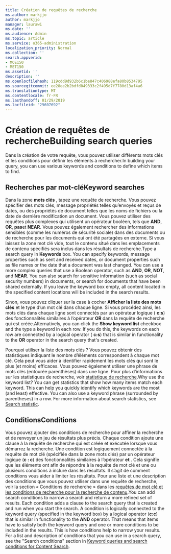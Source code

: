 ```yaml
---
title: Création de requêtes de recherche
ms.author: markjjo
author: markjjo
manager: laurawi
ms.date: ''
ms.audience: Admin
ms.topic: article
ms.service: o365-administration
localization_priority: Normal
ms.collection: ''
search.appverid:
- MOE150
- MET150
ms.assetid: ''
description: ''
ms.openlocfilehash: 119cdd9d932b6c1be847c406988efa80b8534795
ms.sourcegitcommit: ee28ee2b2bdfd049333c2f495d7f7780d13af4a6
ms.translationtype: MT
ms.contentlocale: fr-FR
ms.lasthandoff: 01/29/2019
ms.locfileid: "29607692"
---
```

# <a name="building-search-queries"></a><span data-ttu-id="1cd9e-102">Création de requêtes de recherche</span><span class="sxs-lookup"><span data-stu-id="1cd9e-102">Building search queries</span></span>
<span data-ttu-id="1cd9e-103">Dans la création de votre requête, vous pouvez utiliser différents mots clés et les conditions pour définir les éléments à rechercher.</span><span class="sxs-lookup"><span data-stu-id="1cd9e-103">In building your query, you can use various keywords and conditions to define which items to find.</span></span>

## <a name="keyword-searches"></a><span data-ttu-id="1cd9e-104">Recherches par mot-clé</span><span class="sxs-lookup"><span data-stu-id="1cd9e-104">Keyword searches</span></span>
<span data-ttu-id="1cd9e-p101">Dans la zone **mots clés** , tapez une requête de recherche. Vous pouvez spécifier des mots clés, message propriétés telles qu’envoyés et reçus de dates, ou des propriétés de document telles que les noms de fichiers ou la date de dernière modification un document. Vous pouvez utiliser des requêtes plus complexes qui utilisent un opérateur booléen, tels que **AND**, **OR**, **pas**et **NEAR**. Vous pouvez également rechercher des informations sensibles (comme les numéros de sécurité sociale) dans des documents ou de recherche pour les documents qui ont été partagées en externe. Si vous laissez la zone mot clé vide, tout le contenu situé dans les emplacements de contenu spécifiés sera inclus dans les résultats de recherche.</span><span class="sxs-lookup"><span data-stu-id="1cd9e-p101">Type a search query in **Keywords** box. You can specify keywords, message properties such as sent and received dates, or document properties such as file names or the date that a document was last changed. You can use a more complex queries that use a Boolean operator, such as **AND**, **OR**, **NOT**, and **NEAR**. You can also search for sensitive information (such as social security numbers) in documents, or search for documents that have been shared externally. If you leave the keyword box empty, all content located in the specified content locations will be included in the search results.</span></span>
    
<span data-ttu-id="1cd9e-p102">Sinon, vous pouvez cliquer sur la case à cocher **Afficher la liste des mots clés** et le type d’un mot clé dans chaque ligne. Si vous procédez ainsi, les mots clés dans chaque ligne sont connectés par un opérateur logique ( **c:s**) des fonctionnalités similaires à l’opérateur **OR** dans la requête de recherche qui est créée.</span><span class="sxs-lookup"><span data-stu-id="1cd9e-p102">Alternatively, you can click the **Show keyword list** checkbox and the type a keyword in each row. If you do this, the keywords on each row are connected by a logical operator ( **c:s**) that is similar in functionality to the **OR** operator in the search query that's created.</span></span> 
    
<span data-ttu-id="1cd9e-p103">Pourquoi utiliser la liste des mots clés ? Vous pouvez obtenir des statistiques indiquant le nombre d’éléments correspondent à chaque mot clé. Cela peut vous aider à identifier rapidement les mots clés qui sont le plus (et moins) efficaces. Vous pouvez également utiliser une phrase de mots clés (entourée parenthèses) dans une ligne. Pour plus d’informations sur les statistiques de recherche, voir [statistique de recherche](search-statistics.md).</span><span class="sxs-lookup"><span data-stu-id="1cd9e-p103">Why use the keyword list? You can get statistics that show how many items match each keyword. This can help you quickly identify which keywords are the most (and least) effective. You can also use a keyword phrase (surrounded by parentheses) in a row. For more information about search statistics, see [Search statistic](search-statistics.md).</span></span>

## <a name="conditions"></a><span data-ttu-id="1cd9e-117">Conditions</span><span class="sxs-lookup"><span data-stu-id="1cd9e-117">Conditions</span></span>    
<span data-ttu-id="1cd9e-p104">Vous pouvez ajouter des conditions de recherche pour affiner la recherche et de renvoyer un jeu de résultats plus précis. Chaque condition ajoute une clause à la requête de recherche qui est créée et exécutée lorsque vous démarrez la recherche. Une condition est logiquement connectée à la requête de mot clé (spécifiée dans la zone mots clés) par un opérateur logique (**c : c**) des fonctionnalités similaires à l’opérateur **et** . Cela signifie que les éléments ont afin de répondre à la requête de mot clé et une ou plusieurs conditions à inclure dans les résultats. Il s’agit de comment conditions vous aider à limiter les résultats. Pour une liste et une description des conditions que vous pouvez utiliser dans une requête de recherche, voir la section « Conditions de recherche » dans les [requêtes de mot clé et les conditions de recherche pour la recherche de contenu](../keyword-queries-and-search-conditions.md#search-conditions).</span><span class="sxs-lookup"><span data-stu-id="1cd9e-p104">You can add search conditions to narrow a search and return a more refined set of results. Each condition adds a clause to the search query that is created and run when you start the search. A condition is logically connected to the keyword query (specified in the keyword box) by a logical operator (**c:c**) that is similar in functionality to the **AND** operator. That means that items have to satisfy both the keyword query and one or more conditions to be included in the results. This is how conditions help to narrow your results. For a list and description of conditions that you can use in a search query, see the "Search conditions" section in [Keyword queries and search conditions for Content Search](../keyword-queries-and-search-conditions.md#search-conditions).</span></span>


